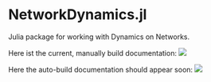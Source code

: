 # NetworkDynamics.jl
Julia package for working with Dynamics on Networks.

Here ist the current, manually build documentation: [![](https://img.shields.io/badge/docs-dev-blue.svg)](https://fhell.github.io/NetworkDynamics.jl/NetworkDynamics.jl)

Here the auto-build documentation should appear soon: [![](https://img.shields.io/badge/docs-stable-blue.svg)](https://fhell.github.io/NetworkDynamics.jl/stable)
